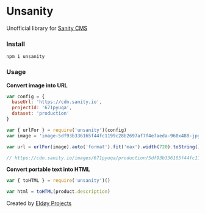 # Unsanity

Unofficial library for [Sanity CMS](https://sanity.io)

### Install

```
npm i unsanity
```

### Usage

**Convert image into URL**
```js
var config = {
  baseUrl: 'https://cdn.sanity.io',
  projectId: '671pyuqa',
  dataset: 'production'
}

var { urlFor } = require('unsanity')(config)
var image = 'image-5df93b336165f44fc1199c28b2697af7f4e7aeda-960x480-jpg'

var url = urlFor(image).auto('format').fit('max').width(720).toString()

// https://cdn.sanity.io/images/671pyuqa/production/5df93b336165f44fc1199c28b2697af7f4e7aeda-960x480.jpg?w=720&fit=max&auto=format
```

**Convert portable text into HTML**

```js
var { toHTML } = require('unsanity')()

var html = toHTML(product.description)
```

Created by [Eldøy Projects](https://eldoy.com)

